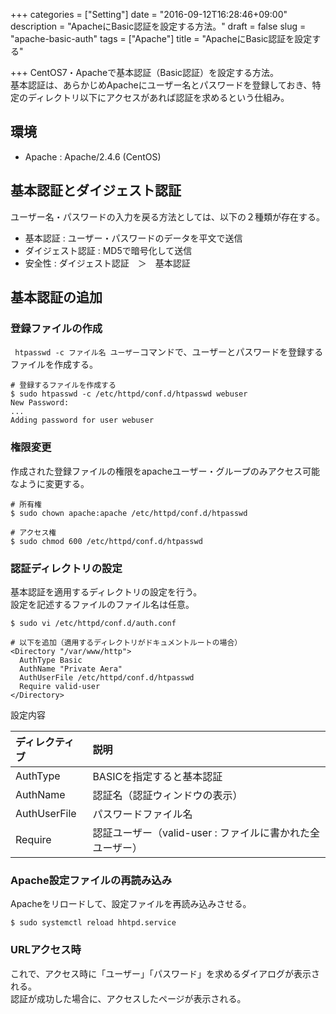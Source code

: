 +++
categories = ["Setting"]
date = "2016-09-12T16:28:46+09:00"
description = "ApacheにBasic認証を設定する方法。"
draft = false
slug = "apache-basic-auth"
tags = ["Apache"]
title = "ApacheにBasic認証を設定する"

+++
CentOS7・Apacheで基本認証（Basic認証）を設定する方法。  
基本認証は、あらかじめApacheにユーザー名とパスワードを登録しておき、特定のディレクトリ以下にアクセスがあれば認証を求めるという仕組み。  

## 環境
- Apache : Apache/2.4.6 (CentOS)

## 基本認証とダイジェスト認証
ユーザー名・パスワードの入力を戻る方法としては、以下の２種類が存在する。  

- 基本認証 : ユーザー・パスワードのデータを平文で送信
- ダイジェスト認証 : MD5で暗号化して送信
- 安全性 : ダイジェスト認証　＞　基本認証


## 基本認証の追加
### 登録ファイルの作成
` htpasswd -c ファイル名 ユーザー`コマンドで、ユーザーとパスワードを登録するファイルを作成する。  
```@bash
# 登録するファイルを作成する
$ sudo htpasswd -c /etc/httpd/conf.d/htpasswd webuser
New Password:
...
Adding password for user webuser
```

### 権限変更
作成された登録ファイルの権限をapacheユーザー・グループのみアクセス可能なように変更する。  
```@bash
# 所有権
$ sudo chown apache:apache /etc/httpd/conf.d/htpasswd

# アクセス権
$ sudo chmod 600 /etc/httpd/conf.d/htpasswd
```

### 認証ディレクトリの設定
基本認証を適用するディレクトリの設定を行う。  
設定を記述するファイルのファイル名は任意。  
```@bash
$ sudo vi /etc/httpd/conf.d/auth.conf

# 以下を追加（適用するディレクトリがドキュメントルートの場合）
<Directory "/var/www/http">
  AuthType Basic
  AuthName "Private Aera"
  AuthUserFile /etc/httpd/conf.d/htpasswd
  Require valid-user
</Directory>
```

設定内容  

| ディレクティブ | 説明                                                      |
|:---------------|:----------------------------------------------------------|
| AuthType       | BASICを指定すると基本認証                                 |
| AuthName       | 認証名（認証ウィンドウの表示）                            |
| AuthUserFile   | パスワードファイル名                                      |
| Require        | 認証ユーザー（valid-user : ファイルに書かれた全ユーザー） |

### Apache設定ファイルの再読み込み
Apacheをリロードして、設定ファイルを再読み込みさせる。  
```@bash
$ sudo systemctl reload hhtpd.service
```


### URLアクセス時
これで、アクセス時に「ユーザー」「パスワード」を求めるダイアログが表示される。  
認証が成功した場合に、アクセスしたページが表示される。

